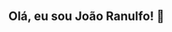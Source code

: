 ## Olá, eu sou João Ranulfo! 👋

<!--
**JoaoRanulfoDatascience/joaoRanulfoDatascience** is a ✨ _special_ ✨ repository because its `README.md` (this file) appears on your GitHub profile.

Here are some ideas to get you started:

- 🔭 Hoje estudo Ciência de Dados 
- 💬 Ingles e Diversas ferramentas
